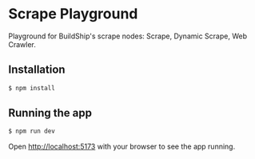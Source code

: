 # Scrape Playground

Playground for BuildShip's scrape nodes: Scrape, Dynamic Scrape, Web Crawler.

## Installation

```sh
$ npm install
```

## Running the app

```sh
$ npm run dev
```

Open [http://localhost:5173](http://localhost:5173) with your browser to see the app running.
